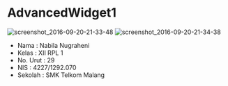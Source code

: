 # AdvancedWidget1
![screenshot_2016-09-20-21-33-48](https://cloud.githubusercontent.com/assets/22174659/18674864/c77bedce-7f7a-11e6-81e6-3ded4997606f.png)
![screenshot_2016-09-20-21-34-38](https://cloud.githubusercontent.com/assets/22174659/18674867/c884137c-7f7a-11e6-89a1-7aad6e84d9a3.png)

* Nama : Nabila Nugraheni 
* Kelas : XII RPL 1 
* No. Urut : 29 
* NIS : 4227/1292.070 
* Sekolah : SMK Telkom Malang
